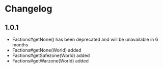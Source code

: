 # Changelog

## 1.0.1

* Factions#getNone() has been deprecated and will be unavailable in 6 months
* Factions#getNone(World) added
* Factions#getSafezone(World) added
* Factions#getWarzone(World) added
